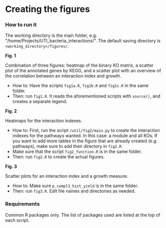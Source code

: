 # Creating the figures


### How to run it

The working directory is the main folder, e.g. "/home/Projects/UTI_bacteria_interactions/".
The default saving directory is `<working_directory>/figures/`.

__Fig. 1__

Combination of three figures: heatmap of the binary KO matrix,
a scatter plot of the annotated genes by KEGG, and
a scatter plot with an overview of the correlation between an interaction index and growth.

- How to: Have the scripts `fig1a.R`, `fig1b.R` and `fig1c.R` in the same folder.
- Then: run `fig1.R`. It reads the aforementioned scripts with `source()`, and creates a separate legend.

__Fig. 2__

Heatmaps for the interaction indexes.

- How to: First, run the script `/util/fig2/main.py` to create the interaction indexes for 
the pathways wanted. In this case: a module and all KOs. If you want to add 
more tables in the figure that are already created (e.g. pathways),
make sure to add their directory in `fig2.R`.
- Make sure that the script `fig2_function.R` is in the same folder.
- Then: run `fig2.R` to create the actual figures.

__Fig. 3__

Scatter plots for an interaction index and a growth measure.

- How to: Make sure `p_compl3_hist_yield` is in the same folder.
- Then: run `fig3.R`. Edit file names and directories as needed.

### Requirements
Common R packages only. The list of packages used are listed at the top of each script.
